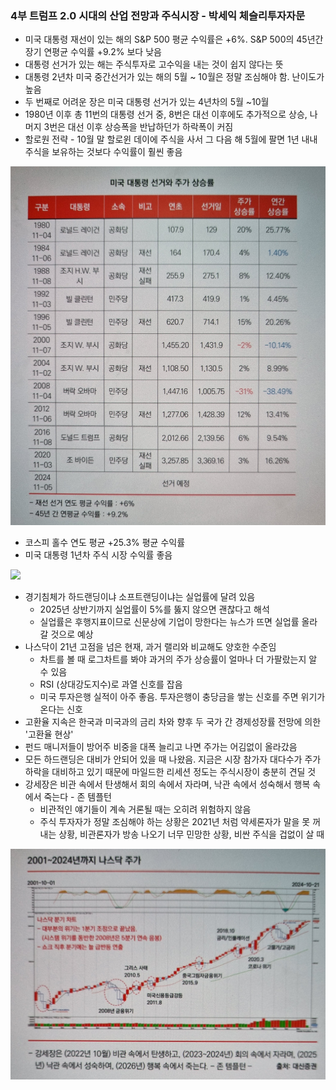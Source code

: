 ### 4부 트럼프 2.0 시대의 산업 전망과 주식시장 - 박세익 체슬리투자자문

- 미국 대통령 재선이 있는 해의 S&P 500 평균 수익률은 +6%. S&P 500의 45년간 장기 연평균 수익률 +9.2% 보다 낮음
- 대통령 선거가 있는 해는 주식투자로 고수익을 내는 것이 쉽지 않다는 뜻
- 대통령 2년차 미국 중간선거가 있는 해의 5월 ~ 10월은 정말 조심해야 함. 난이도가 높음
- 두 번째로 어려운 장은 미국 대통령 선거가 있는 4년차의 5월 ~10월
- 1980년 이후 총 11번의 대통령 선거 중, 8번은 대선 이후에도 추가적으로 상승, 나머지 3번은 대선 이후 상승폭을 반납하던가 하락폭이 커짐
- 할로원 전략 - 10월 말 할로윈 데이에 주식을 사서 그 다음 해 5월에 팔면 1년 내내 주식을 보유하는 것보다 수익률이 훨씬 좋음
 
![](attachments/Pasted%20image%2020241201211732.jpg)

- 코스피 홀수 연도 평균 +25.3% 평균 수익률
- 미국 대통령 1년차 주식 시장 수익률 좋음

![](attachments/Pasted%20image%2020241201233824.jpg)

- 경기침체가 하드랜딩이냐 소프트랜딩이냐는 실업률에 달려 있음
	- 2025년 상반기까지 실업률이 5%를 뚫지 않으면 괜찮다고 해석
	- 실업률은 후행지표이므로 신문상에 기업이 망한다는 뉴스가 뜨면 실업률 올라갈 것으로 예상
- 나스닥이 21년 고점을 넘은 현재, 과거 랠리와 비교해도 양호한 수준임
	- 차트를 볼 때 로그차트를 봐야 과거의 주가 상승률이 얼마나 더 가팔랐는지 알 수 있음
	- RSI (상대강도지수)로 과열 신호를 잡음
	- 미국 투자은행 실적이 아주 좋음. 투자은행이 충당금을 쌓는 신호를 주면 위기가 온다는 신호
- 고환율 지속은 한국과 미국과의 금리 차와 향후 두 국가 간 경제성장률 전망에 의한 '고환율 현상'
- 펀드 매니저들이 방어주 비중을 대폭 늘리고 나면 주가는 어김없이 올라갔음
- 모든 하드랜딩은 대비가 안되어 있을 때 나왔음. 지금은 시장 참가자 대다수가 주가 하락을 대비하고 있기 때문에 마일드한 리세션 정도는 주식시장이 충분히 견딜 것
-  강세장은 비관 속에서 탄생해서 회의 속에서 자라며, 낙관 속에서 성숙해서 행복 속에서 죽는다 - 존 템플턴
	- 비관적인 얘기들이 계속 거론될 때는 오히려 위험하지 않음
	- 주식 투자자가 정말 조심해야 하는 상황은 2021년 처럼 약세론자가 말을 못 꺼내는 상황, 비관론자가 방송 나오기 너무 민망한 상황, 비싼 주식을 겁없이 살 때

![](attachments/Pasted%20image%2020241202001729.jpg)

